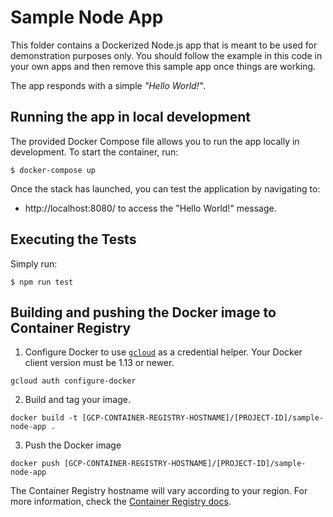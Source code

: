 # Sample Node App

This folder contains a Dockerized Node.js app that is meant to be used for demonstration
purposes only. You should follow the example in this code in your own apps and
then remove this sample app once things are working.

The app responds with a simple _"Hello World!"_.

## Running the app in local development

The provided Docker Compose file allows you to run the app locally in development. To start the container, run:

```
$ docker-compose up
```

Once the stack has launched, you can test the application by navigating to:

- http://localhost:8080/ to access the "Hello World!" message.

## Executing the Tests

Simply run:

```
$ npm run test
```

## Building and pushing the Docker image to Container Registry

1. Configure Docker to use [`gcloud`][gcloud_install_docs] as a credential helper.
   Your Docker client version must be 1.13 or newer.

```
gcloud auth configure-docker
```

2. Build and tag your image.

```
docker build -t [GCP-CONTAINER-REGISTRY-HOSTNAME]/[PROJECT-ID]/sample-node-app .
```

3. Push the Docker image

```
docker push [GCP-CONTAINER-REGISTRY-HOSTNAME]/[PROJECT-ID]/sample-node-app
```

The Container Registry hostname will vary according to your region. For more
information, check the [Container Registry docs][cr_docs].

[gcloud_install_docs]: https://cloud.google.com/sdk/docs/
[node_js]: https://nodejs.org
[cr_docs]: https://cloud.google.com/container-registry/docs/pushing-and-pulling
